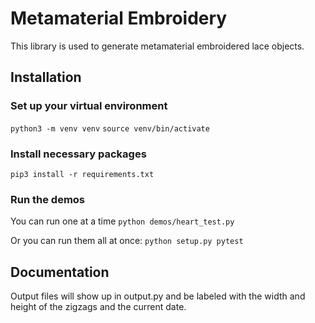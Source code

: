 # Metamaterial Embroidery

This library is used to generate metamaterial embroidered lace objects.

## Installation

### Set up your virtual environment
```python3 -m venv venv```
```source venv/bin/activate```

### Install necessary packages
```pip3 install -r requirements.txt```

### Run the demos
You can run one at a time
```python demos/heart_test.py```

Or you can run them all at once:
```python setup.py pytest```

## Documentation
Output files will show up in output.py and be labeled with the width and height of the zigzags and the current date.
